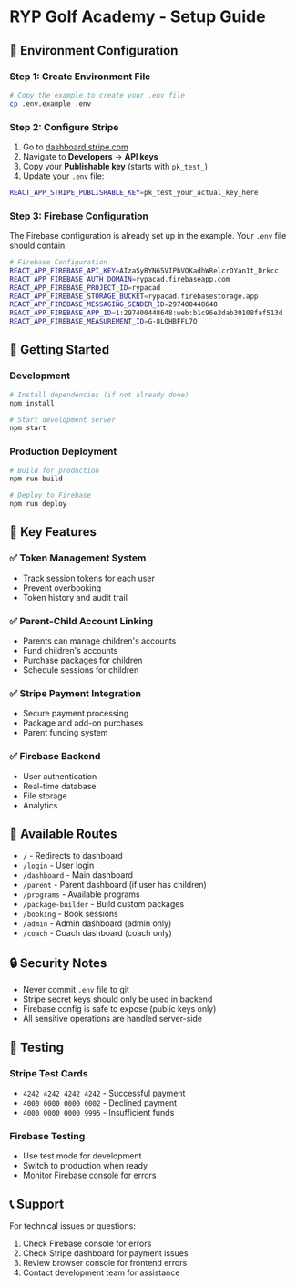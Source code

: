 # RYP Golf Academy - Setup Guide

## 🔧 Environment Configuration

### Step 1: Create Environment File
```bash
# Copy the example to create your .env file
cp .env.example .env
```

### Step 2: Configure Stripe
1. Go to [dashboard.stripe.com](https://dashboard.stripe.com)
2. Navigate to **Developers** → **API keys**
3. Copy your **Publishable key** (starts with `pk_test_`)
4. Update your `.env` file:
```bash
REACT_APP_STRIPE_PUBLISHABLE_KEY=pk_test_your_actual_key_here
```

### Step 3: Firebase Configuration
The Firebase configuration is already set up in the example. Your `.env` file should contain:
```bash
# Firebase Configuration
REACT_APP_FIREBASE_API_KEY=AIzaSyBYN65VIPbVQKadhWRelcrDYan1t_Drkcc
REACT_APP_FIREBASE_AUTH_DOMAIN=rypacad.firebaseapp.com
REACT_APP_FIREBASE_PROJECT_ID=rypacad
REACT_APP_FIREBASE_STORAGE_BUCKET=rypacad.firebasestorage.app
REACT_APP_FIREBASE_MESSAGING_SENDER_ID=297400448648
REACT_APP_FIREBASE_APP_ID=1:297400448648:web:b1c96e2dab30108faf513d
REACT_APP_FIREBASE_MEASUREMENT_ID=G-8LQHBFFL7Q
```

## 🚀 Getting Started

### Development
```bash
# Install dependencies (if not already done)
npm install

# Start development server
npm start
```

### Production Deployment
```bash
# Build for production
npm run build

# Deploy to Firebase
npm run deploy
```

## 🔑 Key Features

### ✅ Token Management System
- Track session tokens for each user
- Prevent overbooking
- Token history and audit trail

### ✅ Parent-Child Account Linking
- Parents can manage children's accounts
- Fund children's accounts
- Purchase packages for children
- Schedule sessions for children

### ✅ Stripe Payment Integration
- Secure payment processing
- Package and add-on purchases
- Parent funding system

### ✅ Firebase Backend
- User authentication
- Real-time database
- File storage
- Analytics

## 📱 Available Routes

- `/` - Redirects to dashboard
- `/login` - User login
- `/dashboard` - Main dashboard
- `/parent` - Parent dashboard (if user has children)
- `/programs` - Available programs
- `/package-builder` - Build custom packages
- `/booking` - Book sessions
- `/admin` - Admin dashboard (admin only)
- `/coach` - Coach dashboard (coach only)

## 🔒 Security Notes

- Never commit `.env` file to git
- Stripe secret keys should only be used in backend
- Firebase config is safe to expose (public keys only)
- All sensitive operations are handled server-side

## 🧪 Testing

### Stripe Test Cards
- `4242 4242 4242 4242` - Successful payment
- `4000 0000 0000 0002` - Declined payment
- `4000 0000 0000 9995` - Insufficient funds

### Firebase Testing
- Use test mode for development
- Switch to production when ready
- Monitor Firebase console for errors

## 📞 Support

For technical issues or questions:
1. Check Firebase console for errors
2. Check Stripe dashboard for payment issues
3. Review browser console for frontend errors
4. Contact development team for assistance
